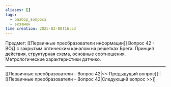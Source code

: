```yaml
---
aliases: []
tags:
  - разбор_вопроса
  - экзамен
time creation: 2025-03-08T16:53
---
```

Предмет: [[Первичные преобразователи информации]]
Вопрос 42 - ВОД с закрытым оптическим каналом на решетках Брега. Принцип действия, структурная схема, основные соотношения. Метрологические характеристики датчико.



---
[[Первичные преобразователи - Вопрос 42|<< Предыдущий вопрос]] | [[Первичные преобразователи - Вопрос 42|Следующий вопрос >>]]